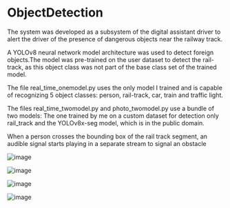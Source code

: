 # ObjectDetection
The system was developed as a subsystem of the digital assistant driver to alert the driver of the presence of dangerous objects near the railway track.

A YOLOv8 neural network model architecture was used to detect foreign objects.The model was pre-trained on the user dataset to detect the rail-track, as this object class was not part of the base class set of the trained model.

The file real_time_onemodel.py uses the only model I trained and is capable of recognizing 5 object classes: person, rail-track, car, train and traffic light.

The files real_time_twomodel.py and photo_twomodel.py use a bundle of two models: The one trained by me on a custom dataset for detection only rail_track and the YOLOv8x-seg model, which is in the public domain.

When a person crosses the bounding box of the rail track segment, an audible signal starts playing in a separate stream to signal an obstacle

![image](https://github.com/drinkmorewaterz/ObjectDetection/assets/124874733/2de55e2d-191d-4f97-8273-9b028132e660)

![image](https://github.com/drinkmorewaterz/ObjectDetection/assets/124874733/000b942d-aeec-4b4f-b1e6-cf49a8ac2f91)

![image](https://github.com/drinkmorewaterz/ObjectDetection/assets/124874733/412ad696-ac4d-40e9-9bd9-c74aabe9cd5a)

![image](https://github.com/drinkmorewaterz/ObjectDetection/assets/124874733/d758f357-fe28-49b3-bcfa-72a351e1d354)
